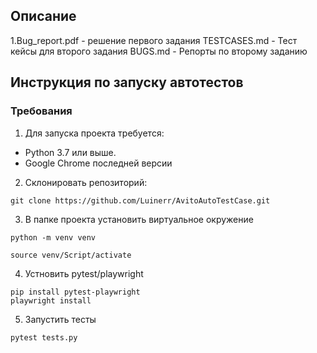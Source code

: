 ## Описание 
1.Bug_report.pdf - решение первого задания
TESTCASES.md - Тест кейсы для второго задания
BUGS.md - Репорты по второму заданию

## Инструкция по запуску автотестов
### **Требования**
1. Для запуска проекта требуется: 

  - Python 3.7 или выше.
  - Google Chrome последней версии

2. Склонировать репозиторий:
```
git clone https://github.com/Luinerr/AvitoAutoTestCase.git
```
3. В папке проекта установить виртуальное окружение
```
python -m venv venv
```
```
source venv/Script/activate
```
4. Устновить pytest/playwright
```
pip install pytest-playwright
playwright install
```
5. Запустить тесты
```
pytest tests.py
```
